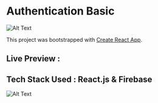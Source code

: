 # Authentication Basic

![Alt Text](https://dev-to-uploads.s3.amazonaws.com/uploads/articles/yhu57z2uun5efibve4ra.gif)

This project was bootstrapped with [Create React App](https://github.com/facebook/create-react-app).

## Live Preview :

## Tech Stack Used : React.js & Firebase 

![Alt Text](https://drive.google.com/file/d/1oOBrywMpsaFC45Xmf8eXlEqFh3tiuIIw/view?usp=sharing)
